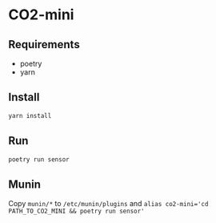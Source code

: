 # CO2-mini

## Requirements

- poetry
- yarn

## Install

```sh
yarn install
```

## Run

```sh
poetry run sensor
```

## Munin

Copy `munin/*` to `/etc/munin/plugins` and `alias co2-mini='cd PATH_TO_CO2_MINI && poetry run sensor'`

